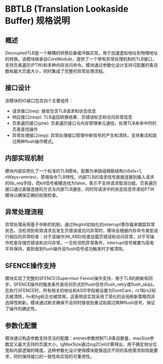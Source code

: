 # BBTLB (Translation Lookaside Buffer) 规格说明

## 概述

DecoupledTLB是一个解耦的转换后备缓冲器实现，用于加速虚拟地址到物理地址的转换。该模块继承自CoreModule，提供了一个带有异常处理机制的TLB接口，支持页表遍历(PTW)和多种内存访问命令。模块通过参数化设计支持可配置的条目数和最大页面大小，同时集成了完整的异常处理流程。

## 接口设计

该模块的IO接口包含四个主要组件：
- 请求接口(req): 接收包含TLB请求和状态信息
- 响应接口(resp): TLB返回转换结果、页错误标志和访问异常信息
- 页表遍历接口(ptw): 页表遍历接口与内存管理单元通信，处理TLB未命中时的页表查找操作
- 异常处理接口(exp): 异常处理接口管理中断信号的产生和清除，支持重试和跳过两种flush操作模式。


## 内部实现机制

模块内部实例化了一个标准的TLB模块，配置为单路组相联结构(nSets=1, nWays=entries)，禁用指令TLB特性。内部TLB的请求信号直接连接到输入请求的tlb_req字段，而kill信号被硬连线为false，表示不支持请求取消功能。页表遍历接口通过直接连接的方式与内部TLB通信，同时将请求中的状态信息传递给PTW模块以确保正确的权限检查。

## 异常处理流程

异常处理采用基于中断的机制，通过RegInit初始化的interrupt寄存器来跟踪异常状态。当检测到有效请求且发生页错误或访问异常时，模块会根据内存命令类型进行相应的异常检查：对于读操作(M_XRD)检查加载页错误和访问异常，对于写操作检查存储页错误和访问异常。一旦检测到异常条件，interrupt信号被置为高电平并保持，直到收到flush操作且flush信号成功触发时才被清除。

## SFENCE操作支持

模块实现了完整的SFENCE(Supervisor Fence)操作支持，用于TLB的刷新和同步。SFENCE操作的触发条件是任何形式的flush信号(flush_retry或flush_skip)。在执行SFENCE时，所有相关的地址和ASID字段被设置为DontCare，rs1和rs2标志被清除，hv和hg标志也被禁用，这表明该实现采用了简化的全局刷新策略而非选择性刷新。模块通过断言确保不会同时接收到重试和跳过两种flush信号，保证了操作的确定性。

## 参数化配置

模块通过构造参数支持灵活的配置：entries参数控制TLB条目数量，maxSize参数定义最大支持的页面大小。lgMaxSize通过log2Ceil计算得出，用于确定地址位宽和内部逻辑的精度。这种参数化设计使得模块能够适应不同的系统需求和性能要求，同时保持接口的一致性和实现的可重用性。
